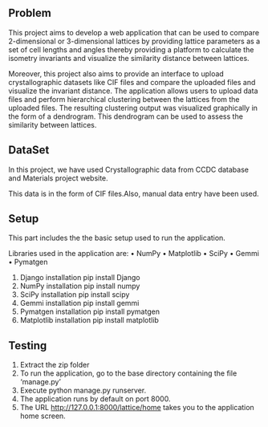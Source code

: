 
## Problem

This project aims to develop a web application that can be used to compare 2-dimensional or 3-dimensional lattices by providing lattice parameters as a set of cell lengths and angles thereby providing a platform to calculate the isometry invariants and visualize the similarity distance between lattices. 

Moreover, this project also aims to provide an interface to upload crystallographic datasets like CIF files and compare the uploaded files and visualize the invariant distance. The application allows users to upload data files and perform hierarchical clustering between the lattices from the uploaded files. The resulting clustering output was visualized graphically in the form of a dendrogram. This dendrogram can be used to assess the similarity between lattices. 

## DataSet
In this project, we have used Crystallographic data from CCDC database and Materials project website. 

This data is in the form of CIF files.Also, manual data entry have been used.


## Setup
This part includes the the basic setup used to run the application.

Libraries used in the application are:
•	NumPy
•	Matplotlib
•	SciPy
•	Gemmi 
•	Pymatgen 

1.	Django installation 
        pip install Django
2.	NumPy installation 
        pip install numpy
3.	SciPy installation 
        pip install scipy
4.	Gemmi installation 
        pip install gemmi
5.	Pymatgen installation 
	    pip install pymatgen
6. Matplotlib installation
        pip install matplotlib


## Testing

1. Extract the zip folder 
2. To run the application, go to the base directory containing the file ‘manage.py’ 
3. Execute python manage.py runserver.
4. The application runs by default on port 8000.
5. The URL http://127.0.0.1:8000/lattice/home takes you to the   application home screen.


